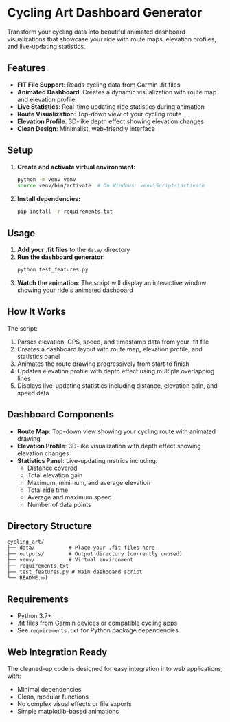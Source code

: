 # Cycling Art Dashboard Generator

Transform your cycling data into beautiful animated dashboard visualizations that showcase your ride with route maps, elevation profiles, and live-updating statistics.

## Features

- **FIT File Support**: Reads cycling data from Garmin .fit files
- **Animated Dashboard**: Creates a dynamic visualization with route map and elevation profile
- **Live Statistics**: Real-time updating ride statistics during animation
- **Route Visualization**: Top-down view of your cycling route
- **Elevation Profile**: 3D-like depth effect showing elevation changes
- **Clean Design**: Minimalist, web-friendly interface

## Setup

1. **Create and activate virtual environment:**
   ```bash
   python -m venv venv
   source venv/bin/activate  # On Windows: venv\Scripts\activate
   ```

2. **Install dependencies:**
   ```bash
   pip install -r requirements.txt
   ```

## Usage

1. **Add your .fit files** to the `data/` directory
2. **Run the dashboard generator:**
   ```bash
   python test_features.py
   ```
3. **Watch the animation**: The script will display an interactive window showing your ride's animated dashboard

## How It Works

The script:
1. Parses elevation, GPS, speed, and timestamp data from your .fit file
2. Creates a dashboard layout with route map, elevation profile, and statistics panel
3. Animates the route drawing progressively from start to finish
4. Updates elevation profile with depth effect using multiple overlapping lines
5. Displays live-updating statistics including distance, elevation gain, and speed data

## Dashboard Components

- **Route Map**: Top-down view showing your cycling route with animated drawing
- **Elevation Profile**: 3D-like visualization with depth effect showing elevation changes
- **Statistics Panel**: Live-updating metrics including:
  - Distance covered
  - Total elevation gain
  - Maximum, minimum, and average elevation
  - Total ride time
  - Average and maximum speed
  - Number of data points

## Directory Structure

```
cycling_art/
├── data/           # Place your .fit files here
├── outputs/        # Output directory (currently unused)
├── venv/           # Virtual environment
├── requirements.txt
├── test_features.py # Main dashboard script
└── README.md
```

## Requirements

- Python 3.7+
- .fit files from Garmin devices or compatible cycling apps
- See `requirements.txt` for Python package dependencies

## Web Integration Ready

The cleaned-up code is designed for easy integration into web applications, with:
- Minimal dependencies
- Clean, modular functions
- No complex visual effects or file exports
- Simple matplotlib-based animations

